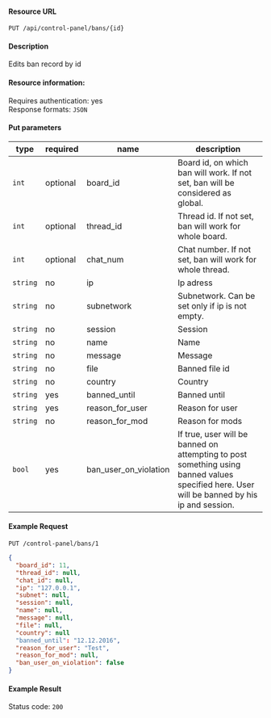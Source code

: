 #### Resource URL
`PUT /api/control-panel/bans/{id}`

#### Description
  Edits ban record by id

#### Resource information:
  Requires authentication: yes    
  Response formats: `JSON`


#### Put parameters
| type     | required | name                  | description
|----------|----------|-----------------------|-------------
| `int`    | optional | board_id              | Board id, on which ban will work. If not set, ban will be considered as global.
| `int`    | optional | thread_id             | Thread id. If not set, ban will work for whole board.
| `int`    | optional | chat_num              | Chat number. If not set, ban will work for whole thread.
| `string` | no       | ip                    | Ip adress
| `string` | no       | subnetwork            | Subnetwork. Can be set only if ip is not empty.
| `string` | no       | session               | Session
| `string` | no       | name                  | Name
| `string` | no       | message               | Message
| `string` | no       | file                  | Banned file id
| `string` | no       | country               | Country
| `string` | yes      | banned_until          | Banned until
| `string` | yes      | reason_for_user       | Reason for user
| `string` | no       | reason_for_mod        | Reason for mods
| `bool`   | yes      | ban_user_on_violation | If true, user will be banned on attempting to post something using banned values specified here. User will be banned by his ip and session.


#### Example Request
`PUT /control-panel/bans/1`
```JSON
{
  "board_id": 11,
  "thread_id": null,
  "chat_id": null,
  "ip": "127.0.0.1",
  "subnet": null,
  "session": null,
  "name": null,
  "message": null,
  "file": null,
  "country": null
  "banned_until": "12.12.2016",
  "reason_for_user": "Test",
  "reason_for_mod": null,
  "ban_user_on_violation": false
}
```

#### Example Result
Status code: `200`
```JSON

```